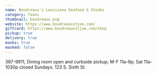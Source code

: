```yaml
---
name: Boudreaux's Louisiana Seafood & Steaks
category: faves
thumbnail: boudreaux.png
website: https://www.boudreauxstjoe.com/
giftcard: https://www.boudreauxstjoe.com/shop
pickup: true
delivery: true
masks: true
masked: false
---
```

387-9911, Dining room open and curbside pickup; M-F 11a-9p; Sat 11a-1030p closed Sundays. 123 S. Sixth St.